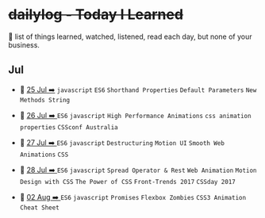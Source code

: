 # ~~dailylog - Today I Learned~~

:newspaper: list of things learned, watched, listened, read each day, but none of your business.

## Jul

- :newspaper: [25 Jul ➡️](2017/07-Jul/log-25-07-2017.md)   `javascript` `ES6` `Shorthand Properties` `Default Parameters` `New Methods String`

- :newspaper: [26 Jul ➡️ ](2017/07-Jul/log-26-07-2017.md)
`ES6` `javascript` `High Performance Animations` `css animation properties` `CSSconf Australia`

- :newspaper: [27 Jul ➡️ ](2017/07-Jul/log-27-07-2017.md)
`ES6` `javascript` `Destructuring` `Motion UI` `Smooth Web Animations` `CSS`  

- :newspaper: [28 Jul ➡️ ](2017/07-Jul/log-28-07-2017.md)
`ES6` `javascript` `Spread Operator & Rest` `Web Animation` `Motion Design with CSS` `The Power of CSS` `Front-Trends 2017` `CSSday 2017`

- :newspaper: [02 Aug ➡️ ](2017/07-Jul/log-02-08-2017.md)
`ES6` `javascript` `Promises` `Flexbox Zombies` `CSS3 Animation Cheat Sheet`
